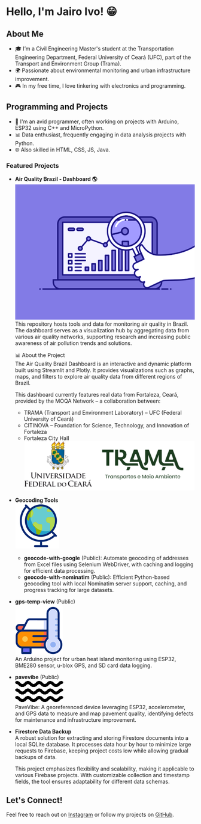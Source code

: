 
# Hello, I'm Jairo Ivo! 😁

## About Me
- 🎓 I’m a Civil Engineering Master's student at the Transportation Engineering Department, Federal University of Ceará (UFC), part of the Transport and Environment Group (Trama).
- 🌍 Passionate about environmental monitoring and urban infrastructure improvement.
- 🎮 In my free time, I love tinkering with electronics and programming.

## Programming and Projects
- 🤖 I'm an avid programmer, often working on projects with Arduino, ESP32 using C++ and MicroPython.
- 📊 Data enthusiast, frequently engaging in data analysis projects with Python.
- 🌐 Also skilled in HTML, CSS, JS, Java.

### Featured Projects

- **Air Quality Brazil - Dashboard 🌎**  
  ![dashboard](/dashboard.gif)
  This repository hosts tools and data for monitoring air quality in Brazil. The dashboard serves as a visualization hub by aggregating data from various air quality networks, supporting research and increasing public awareness of air pollution trends and solutions.
  
  📊 About the Project  
  The Air Quality Brazil Dashboard is an interactive and dynamic platform built using Streamlit and Plotly. It provides visualizations such as graphs, maps, and filters to explore air quality data from different regions of Brazil.

  This dashboard currently features real data from Fortaleza, Ceará, provided by the MOQA Network – a collaboration between:  
  - TRAMA (Transport and Environment Laboratory) – UFC (Federal University of Ceará)  
  - CITINOVA – Foundation for Science, Technology, and Innovation of Fortaleza  
  - Fortaleza City Hall
  ![logo_trama](/logo_footer.png)

- **Geocoding Tools**  
  ![Geocode](/transparent_globe.gif)
  - **geocode-with-google** (Public): Automate geocoding of addresses from Excel files using Selenium WebDriver, with caching and logging for efficient data processing.
  - **geocode-with-nominatim** (Public): Efficient Python-based geocoding tool with local Nominatim server support, caching, and progress tracking for large datasets.

- **gps-temp-view** (Public)  
  ![GPS Temp View](/car-temperature.gif)  
  An Arduino project for urban heat island monitoring using ESP32, BME280 sensor, u-blox GPS, and SD card data logging.

- **pavevibe** (Public)  
  ![PaveVibe](/vibrating.gif)  
  PaveVibe: A georeferenced device leveraging ESP32, accelerometer, and GPS data to measure and map pavement quality, identifying defects for maintenance and infrastructure improvement.

- **Firestore Data Backup**  
  A robust solution for extracting and storing Firestore documents into a local SQLite database. It processes data hour by hour to minimize large requests to Firebase, keeping project costs low while allowing gradual backups of data.

  This project emphasizes flexibility and scalability, making it applicable to various Firebase projects. With customizable collection and timestamp fields, the tool ensures adaptability for different data schemas.

## Let's Connect!
Feel free to reach out on [Instagram](https://www.instagram.com/jairo_ivo/) or follow my projects on [GitHub](https://github.com/xToshiro?tab=repositories).
